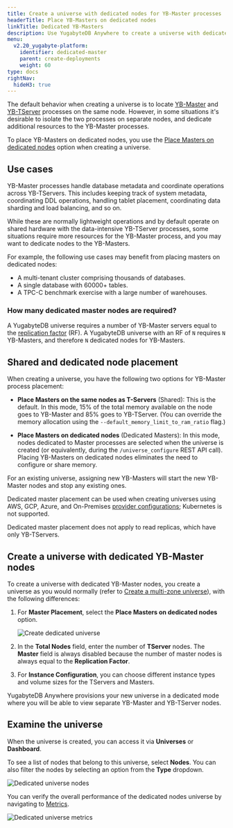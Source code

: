 ```yaml
---
title: Create a universe with dedicated nodes for YB-Master processes
headerTitle: Place YB-Masters on dedicated nodes
linkTitle: Dedicated YB-Masters
description: Use YugabyteDB Anywhere to create a universe with dedicated YB-Master nodes.
menu:
  v2.20_yugabyte-platform:
    identifier: dedicated-master
    parent: create-deployments
    weight: 60
type: docs
rightNav:
  hideH3: true
---
```


The default behavior when creating a universe is to locate [YB-Master](../../../architecture/concepts/yb-master/) and [YB-TServer](../../../architecture/concepts/yb-tserver/) processes on the same node. However, in some situations it's desirable to isolate the two processes on separate nodes, and dedicate additional resources to the YB-Master processes.

To place YB-Masters on dedicated nodes, you use the [Place Masters on dedicated nodes](#shared-and-dedicated-node-placement) option when creating a universe.

## Use cases

YB-Master processes handle database metadata and coordinate operations across YB-TServers. This includes keeping track of system metadata, coordinating DDL operations, handling tablet placement, coordinating data sharding and load balancing, and so on.

While these are normally lightweight operations and by default operate on shared hardware with the data-intensive YB-TServer processes, some situations require more resources for the YB-Master process, and you may want to dedicate nodes to the YB-Masters.

For example, the following use cases may benefit from placing masters on dedicated nodes:

- A multi-tenant cluster comprising thousands of databases.
- A single database with 60000+ tables.
- A TPC-C benchmark exercise with a large number of warehouses.

### How many dedicated master nodes are required?

A YugabyteDB universe requires a number of YB-Master servers equal to the [replication factor](../../../architecture/docdb-replication/replication/#replication-factor) (RF). A YugabyteDB universe with an RF of `N` requires `N` YB-Masters, and therefore `N` dedicated nodes for YB-Masters.

## Shared and dedicated node placement

When creating a universe, you have the following two options for YB-Master process placement:

- **Place Masters on the same nodes as T-Servers** (Shared): This is the default. In this mode, 15% of the total memory available on the node goes to YB-Master and 85% goes to YB-TServer. (You can override the memory allocation using the `--default_memory_limit_to_ram_ratio` flag.)

- **Place Masters on dedicated nodes** (Dedicated Masters): In this mode, nodes dedicated to Master processes are selected when the universe is created (or equivalently, during the `/universe_configure` REST API call). Placing YB-Masters on dedicated nodes eliminates the need to configure or share memory.

For an existing universe, assigning new YB-Masters will start the new YB-Master nodes and stop any existing ones.

Dedicated master placement can be used when creating universes using AWS, GCP, Azure, and On-Premises [provider configurations](../../configure-yugabyte-platform/); Kubernetes is not supported.

Dedicated master placement does not apply to read replicas, which have only YB-TServers.

## Create a universe with dedicated YB-Master nodes

To create a universe with dedicated YB-Master nodes, you create a universe as you would normally (refer to [Create a multi-zone universe](../create-universe-multi-zone/)), with the following differences:

1. For **Master Placement**, select the **Place Masters on dedicated nodes** option.

    ![Create dedicated universe](/images/yp/create-deployments/create-dedicated-universe.png)

1. In the **Total Nodes** field, enter the number of **TServer** nodes. The **Master** field is always disabled because the number of master nodes is always equal to the **Replication Factor**.

1. For **Instance Configuration**, you can choose different instance types and volume sizes for the TServers and Masters.

YugabyteDB Anywhere provisions your new universe in a dedicated mode where you will be able to view separate YB-Master and YB-TServer nodes.

## Examine the universe

When the universe is created, you can access it via **Universes** or **Dashboard**.

To see a list of nodes that belong to this universe, select **Nodes**. You can also filter the nodes by selecting an option from the **Type** dropdown.

![Dedicated universe nodes](/images/yp/create-deployments/dedicated-universe-nodes.png)

You can verify the overall performance of the dedicated nodes universe by navigating to [Metrics](../../alerts-monitoring/anywhere-metrics/).

![Dedicated universe metrics](/images/yp/create-deployments/dedicated-universe-metrics.png)
